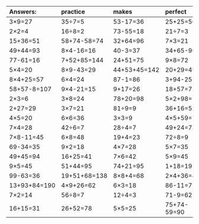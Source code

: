 | Answers: | practice | makes | perfect | ! |
| :--- | :--- | :--- | :--- | :--- |
| 3×9=27 | 35÷7=5 | 53-17=36 | 25+25=50 | 51-51=0 | 
| 2×2=4 | 16÷8=2 | 73-55=18 | 21÷7=3 | 58-5=53 | 
| 15+36=51 | 58+74-58=74 | 32+64=96 | 7×3=21 | 80-63=17 | 
| 49+44=93 | 8×4-16=16 | 40-3=37 | 34+65-96=3 | 7×5=35 | 
| 77-61=16 | 7+52+85=144 | 24+51=75 | 9×8=72 | 19+26=45 | 
| 5×4=20 | 8×9-43=29 | 44+53+45=142 | 20+29=49 | 4×3=12 | 
| 8×4+25=57 | 6×4=24 | 87-1=86 | 3+94-25=72 | 6×3-5=13 | 
| 58+57-8=107 | 9×4-21=15 | 9+17=26 | 18+57=75 | 62-5=57 | 
| 2×3=6 | 3×8=24 | 78+20=98 | 5×2+98=108 | 9×9=81 | 
| 2+27=29 | 3×7=21 | 81÷9=9 | 36+16=52 | 30+68=98 | 
| 4×5=20 | 6×6=36 | 3×3=9 | 4×5+59=79 | 3×4-10=2 | 
| 7×4=28 | 42÷6=7 | 28÷4=7 | 49+24=73 | 98-2=96 | 
| 7×8-11=45 | 6×8=48 | 19+4=23 | 72÷8=9 | 1+95=96 | 
| 69-34=35 | 9×2=18 | 4×7=28 | 5×7=35 | 2×2+98=102 | 
| 49+45=94 | 16+25=41 | 7×6=42 | 5×9=45 | 18÷2=9 | 
| 9×5=45 | 51+44=95 | 74+21=95 | 1+18=19 | 24+72=96 | 
| 99-63=36 | 19+51+68=138 | 8×8+4=68 | 2×4+36=44 | 37+70+13=120 | 
| 13+93+84=190 | 4×9+26=62 | 6×3=18 | 86-11=75 | 4×2+21=29 | 
| 7×2=14 | 56÷8=7 | 12÷4=3 | 71-9=62 | 64+72-32=104 | 
| 16+15=31 | 26+52=78 | 5×5=25 | 75+74-59=90 | 36÷4=9 | 
